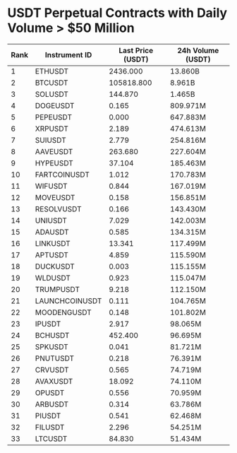 # USDT Perpetual Contracts with Daily Volume > $50 Million

| Rank | Instrument ID | Last Price (USDT) | 24h Volume (USDT) |
|------|---------------|-------------------|-------------------|
| 1 | ETHUSDT | 2436.000 | 13.860B |
| 2 | BTCUSDT | 105818.800 | 8.961B |
| 3 | SOLUSDT | 144.870 | 1.465B |
| 4 | DOGEUSDT | 0.165 | 809.971M |
| 5 | PEPEUSDT | 0.000 | 647.883M |
| 6 | XRPUSDT | 2.189 | 474.613M |
| 7 | SUIUSDT | 2.779 | 254.816M |
| 8 | AAVEUSDT | 263.680 | 227.604M |
| 9 | HYPEUSDT | 37.104 | 185.463M |
| 10 | FARTCOINUSDT | 1.012 | 170.783M |
| 11 | WIFUSDT | 0.844 | 167.019M |
| 12 | MOVEUSDT | 0.158 | 156.851M |
| 13 | RESOLVUSDT | 0.166 | 143.430M |
| 14 | UNIUSDT | 7.029 | 142.003M |
| 15 | ADAUSDT | 0.585 | 134.315M |
| 16 | LINKUSDT | 13.341 | 117.499M |
| 17 | APTUSDT | 4.859 | 115.590M |
| 18 | DUCKUSDT | 0.003 | 115.155M |
| 19 | WLDUSDT | 0.923 | 115.047M |
| 20 | TRUMPUSDT | 9.218 | 112.150M |
| 21 | LAUNCHCOINUSDT | 0.111 | 104.765M |
| 22 | MOODENGUSDT | 0.148 | 101.802M |
| 23 | IPUSDT | 2.917 | 98.065M |
| 24 | BCHUSDT | 452.400 | 96.695M |
| 25 | SPKUSDT | 0.041 | 81.721M |
| 26 | PNUTUSDT | 0.218 | 76.391M |
| 27 | CRVUSDT | 0.565 | 74.719M |
| 28 | AVAXUSDT | 18.092 | 74.110M |
| 29 | OPUSDT | 0.556 | 70.959M |
| 30 | ARBUSDT | 0.314 | 63.786M |
| 31 | PIUSDT | 0.541 | 62.468M |
| 32 | FILUSDT | 2.296 | 54.251M |
| 33 | LTCUSDT | 84.830 | 51.434M |
